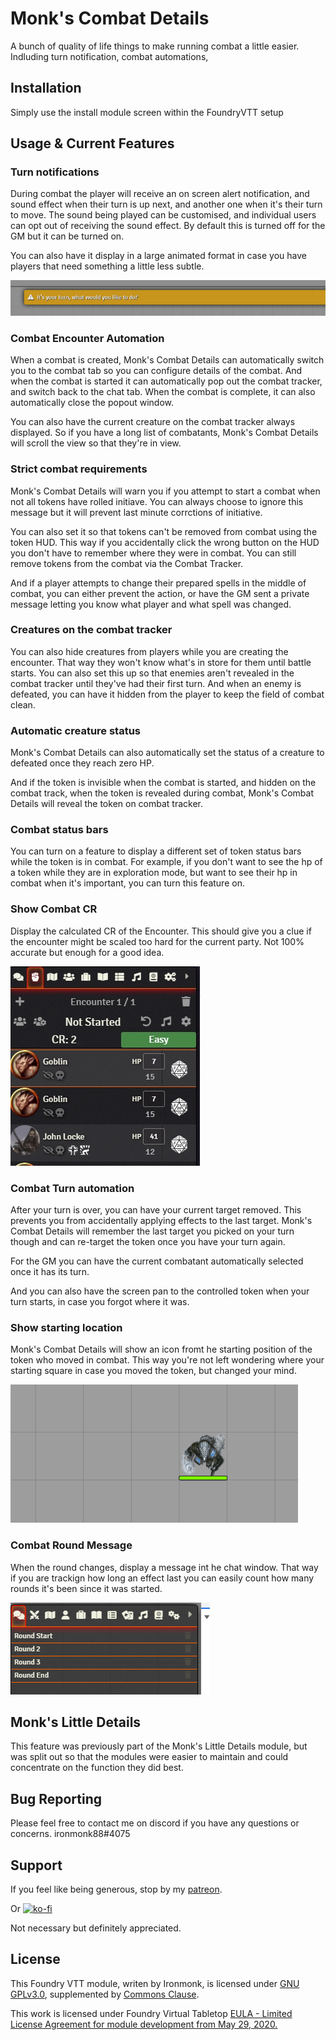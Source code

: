 # Monk's Combat Details
A bunch of quality of life things to make running combat a little easier.  Indluding turn notification, combat automations, 

## Installation
Simply use the install module screen within the FoundryVTT setup

## Usage & Current Features
### Turn notifications
During combat the player will receive an on screen alert notification, and sound effect when their turn is up next, and another one when it's their turn to move.  The sound being played can be customised, and individual users can opt out of receiving the sound effect.  By default this is turned off for the GM but it can be turned on.

You can also have it display in a large animated format in case you have players that need something a little less subtle.

![monks-combat-details](/screenshots/your-turn.png)

### Combat Encounter Automation
When a combat is created, Monk's Combat Details can automatically switch you to the combat tab so you can configure details of the combat.  And when the combat is started it can automatically pop out the combat tracker, and switch back to the chat tab.  When the combat is complete, it can also automatically close the popout window.

You can also have the current creature on the combat tracker always displayed.  So if you have a long list of combatants, Monk's Combat Details will scroll the view so that they're in view.

### Strict combat requirements
Monk's Combat Details will warn you if you attempt to start a combat when not all tokens have rolled initiave.  You can always choose to ignore this message but it will prevent last minute corrctions of initiative.

You can also set it so that tokens can't be removed from combat using the token HUD.  This way if you accidentally click the wrong button on the HUD you don't have to remember where they were in combat.  You can still remove tokens from the combat via the Combat Tracker.

And if a player attempts to change their prepared spells in the middle of combat, you can either prevent the action, or have the GM sent a private message letting you know what player and what spell was changed.

### Creatures on the combat tracker
You can also hide creatures from players while you are creating the encounter.  That way they won't know what's in store for them until battle starts.  You can also set this up so that enemies aren't revealed in the combat tracker until they've had their first turn.  And when an enemy is defeated, you can have it hidden from the player to keep the field of combat clean.

### Automatic creature status
Monk's Combat Details can also automatically set the status of a creature to defeated once they reach zero HP.

And if the token is invisible when the combat is started, and hidden on the combat track, when the token is revealed during combat, Monk's Combat Details will reveal the token on combat tracker.

### Combat status bars
You can turn on a feature to display a different set of token status bars while the token is in combat.  For example, if you don't want to see the hp of a token while they are in exploration mode, but want to see their hp in combat when it's important, you can turn this feature on.

### Show Combat CR
Display the calculated CR of the Encounter.  This should give you a clue if the encounter might be scaled too hard for the current party.  Not 100% accurate but enough for a good idea.

![monks-combat-details](/screenshots/ShowCombatCR.webp)

### Combat Turn automation
After your turn is over, you can have your current target removed.  This prevents you from accidentally applying effects to the last target.  Monk's Combat Details will remember the last target you picked on your turn though and can re-target the token once you have your turn again.

For the GM you can have the current combatant automatically selected once it has its turn.

And you can also have the screen pan to the controlled token when your turn starts, in case you forgot where it was.

### Show starting location
Monk's Combat Details will show an icon fromt he starting position of the token who moved in combat.  This way you're not left wondering where your starting square in case you moved the token, but changed your mind.

![monks-combat-details](/screenshots/PreviousPosition.gif)

### Combat Round Message
When the round changes, display a message int he chat window.  That way if you are trackign how long an effect last you can easily count how many rounds it's been since it was started.

![monks-combat-details](/screenshots/CombatRound.png)

## Monk's Little Details

This feature was previously part of the Monk's Little Details module, but was split out so that the modules were easier to maintain and could concentrate on the function they did best.

## Bug Reporting
Please feel free to contact me on discord if you have any questions or concerns. ironmonk88#4075

## Support

If you feel like being generous, stop by my <a href="https://www.patreon.com/ironmonk">patreon</a>.

Or [![ko-fi](https://ko-fi.com/img/githubbutton_sm.svg)](https://ko-fi.com/R6R7BH5MT)

Not necessary but definitely appreciated.

## License
This Foundry VTT module, writen by Ironmonk, is licensed under [GNU GPLv3.0](https://www.gnu.org/licenses/gpl-3.0.en.html), supplemented by [Commons Clause](https://commonsclause.com/).

This work is licensed under Foundry Virtual Tabletop <a href="https://foundryvtt.com/article/license/">EULA - Limited License Agreement for module development from May 29, 2020.</a>
